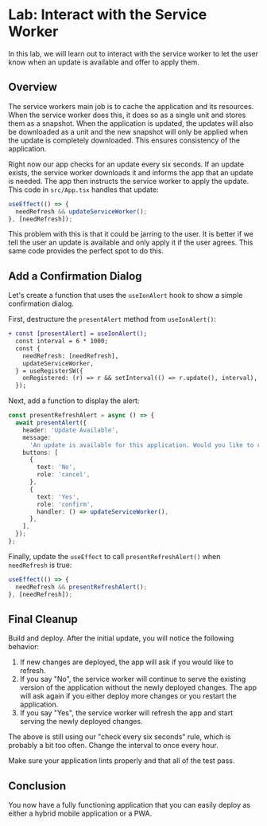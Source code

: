 # Lab: Interact with the Service Worker

In this lab, we will learn out to interact with the service worker to let the user know when an update is available and offer to apply them.

## Overview

The service workers main job is to cache the application and its resources. When the service worker does this, it does so as a single unit and stores them as a snapshot. When the application is updated, the updates will also be downloaded as a unit and the new snapshot will only be applied when the update is completely downloaded. This ensures consistency of the application.

Right now our app checks for an update every six seconds. If an update exists, the service worker downloads it and informs the app that an update is needed. The app then instructs the service worker to apply the update. This code in `src/App.tsx` handles that update:

```typescript
useEffect(() => {
  needRefresh && updateServiceWorker();
}, [needRefresh]);
```

This problem with this is that it could be jarring to the user. It is better if we tell the user an update is available and only apply it if the user agrees. This same code provides the perfect spot to do this.

## Add a Confirmation Dialog

Let's create a function that uses the `useIonAlert` hook to show a simple confirmation dialog.

First, destructure the `presentAlert` method from `useIonAlert()`:

```diff
+ const [presentAlert] = useIonAlert();
  const interval = 6 * 1000;
  const {
    needRefresh: [needRefresh],
    updateServiceWorker,
  } = useRegisterSW({
    onRegistered: (r) => r && setInterval(() => r.update(), interval),
  });
```

Next, add a function to display the alert:

```typescript
const presentRefreshAlert = async () => {
  await presentAlert({
    header: 'Update Available',
    message:
      'An update is available for this application. Would you like to refresh this application to get the update?',
    buttons: [
      {
        text: 'No',
        role: 'cancel',
      },
      {
        text: 'Yes',
        role: 'confirm',
        handler: () => updateServiceWorker(),
      },
    ],
  });
};
```

Finally, update the `useEffect` to call `presentRefreshAlert()` when `needRefresh` is true:

```typescript
useEffect(() => {
  needRefresh && presentRefreshAlert();
}, [needRefresh]);
```

## Final Cleanup

Build and deploy. After the initial update, you will notice the following behavior:

1. If new changes are deployed, the app will ask if you would like to refresh.
1. If you say "No", the service worker will continue to serve the existing version of the application without the newly deployed changes. The app will ask again if you either deploy more changes or you restart the application.
1. If you say "Yes", the service worker will refresh the app and start serving the newly deployed changes.

The above is still using our "check every six seconds" rule, which is probably a bit too often. Change the interval to once every hour.

Make sure your application lints properly and that all of the test pass.

## Conclusion

You now have a fully functioning application that you can easily deploy as either a hybrid mobile application or a PWA.

